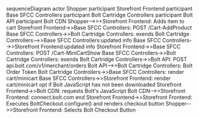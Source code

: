 sequenceDiagram
    actor Shopper
    participant Storefront Frontend
    participant Base SFCC Controllers
    participant Bolt Cartridge Controllers
    participant Bolt API
    participant Bolt CDN
    Shopper-->>+Storefront Frontend: Adds item to cart
    Storefront Frontend->>Base SFCC Controllers: POST /Cart-AddProduct
    Base SFCC Controllers->>Bolt Cartridge Controllers: exends
    Bolt Cartridge Controllers-->>Base SFCC Controllers:updated info
    Base SFCC Controllers-->>Storefront Frontend:updated info
    Storefront Frontend->>Base SFCC Controllers: POST /Cart-MiniCartShow
    Base SFCC Controllers->>Bolt Cartridge Controllers: exends
    Bolt Cartridge Controllers->>Bolt API: POST api.bolt.com/v1/merchant/orders
    Bolt API-->>Bolt Cartridge Controllers: Bolt Order Token
    Bolt Cartridge Controllers->>Base SFCC Controllers: render cart/minicart
    Base SFCC Controllers->>Storefront Frontend: render cart/minicart
    opt if Bolt JavaScript has not been downloaded
    Storefront Frontend->>Bolt CDN: requests Bolt's JavaScript
    Bolt CDN-->>Storefront Frontend: connect.bolt.com
    end
    Storefront Frontend->>Storefront Frontend: Executes BoltCheckout.configure() and renders checkout button
    Shopper-->>Storefront Frontend: Selects Bolt Checkout Button
